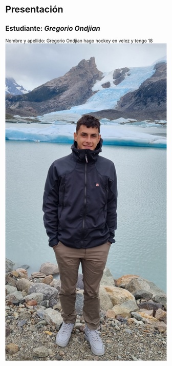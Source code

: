 # Presentación

## Estudiante: _Gregorio Ondjian_
Nombre y apellido: Gregorio Ondjian
hago hockey en velez y tengo 18
![Este soy yo](Fotitomia.jpg)
